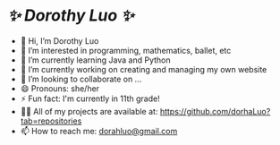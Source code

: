 # ***✨ Dorothy Luo ✨***

  
- 👋 Hi, I’m Dorothy Luo
- 👀 I’m interested in programming, mathematics, ballet, etc
- 🌱 I’m currently learning Java and Python
- 🔭 I’m currently working on creating and managing my own website
- 💞️ I’m looking to collaborate on ...
- 😄 Pronouns: she/her
- ⚡ Fun fact: I'm currently in 11th grade!
- 👨‍💻 All of my projects are available at: https://github.com/dorhaLuo?tab=repositories
- 📫 How to reach me: dorahluo@gmail.com



<!---
dorhaLuo/dorhaLuo is a ✨ special ✨ repository because its `README.md` (this file) appears on your GitHub profile.
You can click the Preview link to take a look at your changes.
--->

